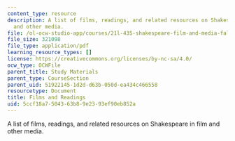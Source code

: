 ```yaml
---
content_type: resource
description: A list of films, readings, and related resources on Shakespeare in film
  and other media.
file: /ol-ocw-studio-app/courses/21l-435-shakespeare-film-and-media-fall-2002/5ccf18a7504363b89e2393ef90eb852a_f02filmreadings.pdf
file_size: 321098
file_type: application/pdf
learning_resource_types: []
license: https://creativecommons.org/licenses/by-nc-sa/4.0/
ocw_type: OCWFile
parent_title: Study Materials
parent_type: CourseSection
parent_uid: 51922145-1d2d-d63b-050d-ea434c466558
resourcetype: Document
title: Films and Readings
uid: 5ccf18a7-5043-63b8-9e23-93ef90eb852a
---
```

A list of films, readings, and related resources on Shakespeare in film and other media.